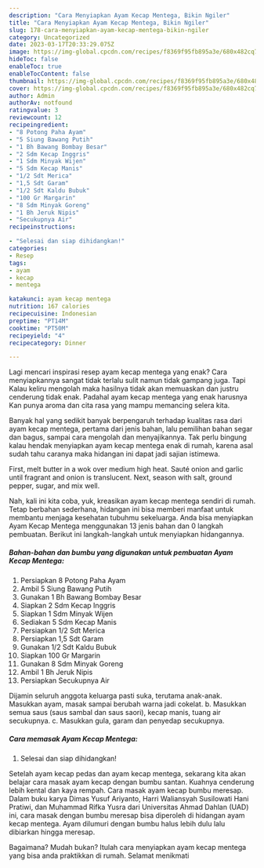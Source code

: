 ```yaml
---
description: "Cara Menyiapkan Ayam Kecap Mentega, Bikin Ngiler"
title: "Cara Menyiapkan Ayam Kecap Mentega, Bikin Ngiler"
slug: 178-cara-menyiapkan-ayam-kecap-mentega-bikin-ngiler
category: Uncategorized
date: 2023-03-17T20:33:29.075Z
image: https://img-global.cpcdn.com/recipes/f8369f95fb895a3e/680x482cq70/ayam-kecap-mentega-foto-resep-utama.jpg
hideToc: false
enableToc: true
enableTocContent: false
thumbnail: https://img-global.cpcdn.com/recipes/f8369f95fb895a3e/680x482cq70/ayam-kecap-mentega-foto-resep-utama.jpg
cover: https://img-global.cpcdn.com/recipes/f8369f95fb895a3e/680x482cq70/ayam-kecap-mentega-foto-resep-utama.jpg
author: Admin
authorAv: notfound
ratingvalue: 3
reviewcount: 12
recipeingredient:
- "8 Potong Paha Ayam"
- "5 Siung Bawang Putih"
- "1 Bh Bawang Bombay Besar"
- "2 Sdm Kecap Inggris"
- "1 Sdm Minyak Wijen"
- "5 Sdm Kecap Manis"
- "1/2 Sdt Merica"
- "1,5 Sdt Garam"
- "1/2 Sdt Kaldu Bubuk"
- "100 Gr Margarin"
- "8 Sdm Minyak Goreng"
- "1 Bh Jeruk Nipis"
- "Secukupnya Air"
recipeinstructions:

- "Selesai dan siap dihidangkan!"
categories:
- Resep
tags:
- ayam
- kecap
- mentega

katakunci: ayam kecap mentega 
nutrition: 167 calories
recipecuisine: Indonesian
preptime: "PT14M"
cooktime: "PT50M"
recipeyield: "4"
recipecategory: Dinner

---
```



Lagi mencari inspirasi resep ayam kecap mentega yang enak? Cara menyiapkannya sangat tidak terlalu sulit namun tidak gampang juga. Tapi Kalau keliru mengolah maka hasilnya tidak akan memuaskan dan justru cenderung tidak enak. Padahal ayam kecap mentega yang enak harusnya Kan punya aroma dan cita rasa yang mampu memancing selera kita.


Banyak hal yang sedikit banyak berpengaruh terhadap kualitas rasa dari ayam kecap mentega, pertama dari jenis bahan, lalu pemilihan bahan segar dan bagus, sampai cara mengolah dan menyajikannya. Tak perlu bingung kalau hendak menyiapkan ayam kecap mentega enak di rumah, karena asal sudah tahu caranya maka hidangan ini dapat jadi sajian istimewa.

First, melt butter in a wok over medium high heat. Sauté onion and garlic until fragrant and onion is translucent. Next, season with salt, ground pepper, sugar, and mix well.


Nah, kali ini kita coba, yuk, kreasikan ayam kecap mentega sendiri di rumah. Tetap berbahan sederhana, hidangan ini bisa memberi manfaat untuk membantu menjaga kesehatan tubuhmu sekeluarga. Anda bisa menyiapkan Ayam Kecap Mentega menggunakan 13 jenis bahan dan 0 langkah pembuatan. Berikut ini langkah-langkah untuk menyiapkan hidangannya.

<!--inarticleads1-->

##### Bahan-bahan dan bumbu yang digunakan untuk pembuatan Ayam Kecap Mentega:

1. Persiapkan 8 Potong Paha Ayam
1. Ambil 5 Siung Bawang Putih
1. Gunakan 1 Bh Bawang Bombay Besar
1. Siapkan 2 Sdm Kecap Inggris
1. Siapkan 1 Sdm Minyak Wijen
1. Sediakan 5 Sdm Kecap Manis
1. Persiapkan 1/2 Sdt Merica
1. Persiapkan 1,5 Sdt Garam
1. Gunakan 1/2 Sdt Kaldu Bubuk
1. Siapkan 100 Gr Margarin
1. Gunakan 8 Sdm Minyak Goreng
1. Ambil 1 Bh Jeruk Nipis
1. Persiapkan Secukupnya Air


Dijamin seluruh anggota keluarga pasti suka, terutama anak-anak. Masukkan ayam, masak sampai berubah warna jadi cokelat. b. Masukkan semua saus (saus sambal dan saus saori), kecap manis, tuang air secukupnya. c. Masukkan gula, garam dan penyedap secukupnya. 

<!--inarticleads2-->

##### Cara memasak Ayam Kecap Mentega:


1. Selesai dan siap dihidangkan!

Setelah ayam kecap pedas dan ayam kecap mentega, sekarang kita akan belajar cara masak ayam kecap dengan bumbu santan. Kuahnya cenderung lebih kental dan kaya rempah. Cara masak ayam kecap bumbu meresap. Dalam buku karya Dimas Yusuf Ariyanto, Harri Waliansyah Susilowati Hani Pratiwi, dan Muhammad Rifka Yusra dari Universitas Ahmad Dahlan (UAD) ini, cara masak dengan bumbu meresap bisa diperoleh di hidangan ayam kecap mentega. Ayam dilumuri dengan bumbu halus lebih dulu lalu dibiarkan hingga meresap. 

Bagaimana? Mudah bukan? Itulah cara menyiapkan ayam kecap mentega yang bisa anda praktikkan di rumah. Selamat menikmati
